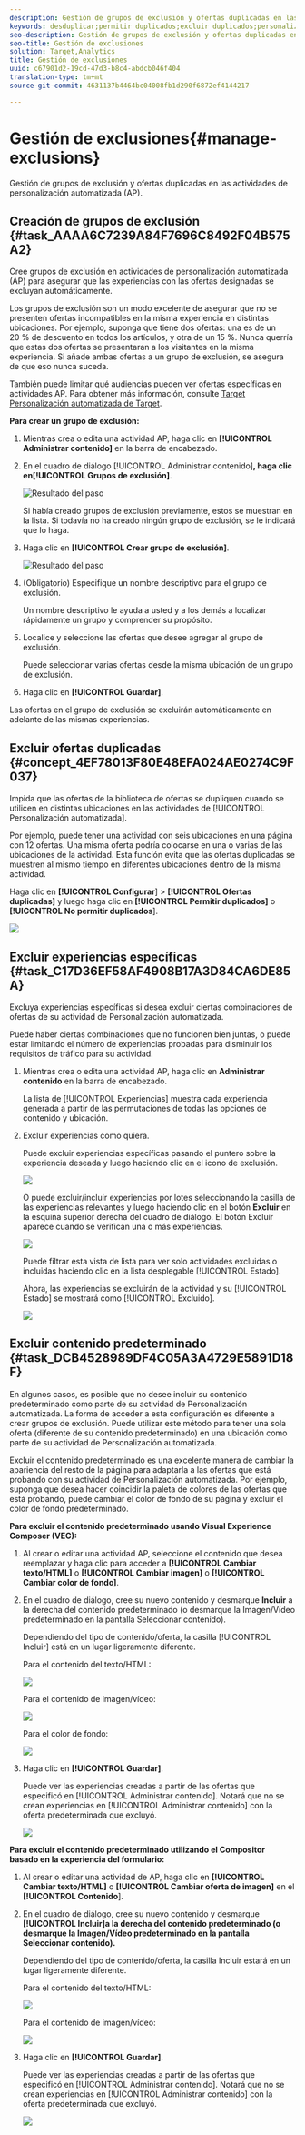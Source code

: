 ```yaml
---
description: Gestión de grupos de exclusión y ofertas duplicadas en las actividades de personalización automatizada (AP).
keywords: desduplicar;permitir duplicados;excluir duplicados;personalización automatizada;impedir ofertas duplicadas
seo-description: Gestión de grupos de exclusión y ofertas duplicadas en las actividades de personalización automatizada (AP).
seo-title: Gestión de exclusiones
solution: Target,Analytics
title: Gestión de exclusiones
uuid: c67901d2-19cd-47d3-b8c4-abdcb046f404
translation-type: tm+mt
source-git-commit: 4631137b4464bc04008fb1d290f6872ef4144217

---
```



# Gestión de exclusiones{#manage-exclusions}

Gestión de grupos de exclusión y ofertas duplicadas en las actividades de personalización automatizada (AP).

## Creación de grupos de exclusión {#task_AAAA6C7239A84F7696C8492F04B575A2}

Cree grupos de exclusión en actividades de personalización automatizada (AP) para asegurar que las experiencias con las ofertas designadas se excluyan automáticamente.

Los grupos de exclusión son un modo excelente de asegurar que no se presenten ofertas incompatibles en la misma experiencia en distintas ubicaciones. Por ejemplo, suponga que tiene dos ofertas: una es de un 20 % de descuento en todos los artículos, y otra de un 15 %. Nunca querría que estas dos ofertas se presentaran a los visitantes en la misma experiencia. Si añade ambas ofertas a un grupo de exclusión, se asegura de que eso nunca suceda.

También puede limitar qué audiencias pueden ver ofertas específicas en actividades AP. Para obtener más información, consulte [Target Personalización automatizada de Target](/help/c-activities/t-automated-personalization/ap-target-offers.md).

**Para crear un grupo de exclusión:**

1. Mientras crea o edita una actividad AP, haga clic en **[!UICONTROL Administrar contenido]** en la barra de encabezado.
1. En el cuadro de diálogo [!UICONTROL Administrar contenido]**, haga clic en[!UICONTROL Grupos de exclusión]**.

   ![Resultado del paso](assets/exclusion_group_create.png)

   Si había creado grupos de exclusión previamente, estos se muestran en la lista. Si todavía no ha creado ningún grupo de exclusión, se le indicará que lo haga.
1. Haga clic en **[!UICONTROL Crear grupo de exclusión]**.

   ![Resultado del paso](assets/exclusion_group_create_dialog.png)

1. (Obligatorio) Especifique un nombre descriptivo para el grupo de exclusión.

   Un nombre descriptivo le ayuda a usted y a los demás a localizar rápidamente un grupo y comprender su propósito.

1. Localice y seleccione las ofertas que desee agregar al grupo de exclusión.

   Puede seleccionar varias ofertas desde la misma ubicación de un grupo de exclusión.

1. Haga clic en **[!UICONTROL Guardar]**.

Las ofertas en el grupo de exclusión se excluirán automáticamente en adelante de las mismas experiencias.

## Excluir ofertas duplicadas {#concept_4EF78013F80E48EFA024AE0274C9F037}

Impida que las ofertas de la biblioteca de ofertas se dupliquen cuando se utilicen en distintas ubicaciones en las actividades de [!UICONTROL Personalización automatizada].

Por ejemplo, puede tener una actividad con seis ubicaciones en una página con 12 ofertas. Una misma oferta podría colocarse en una o varias de las ubicaciones de la actividad. Esta función evita que las ofertas duplicadas se muestren al mismo tiempo en diferentes ubicaciones dentro de la misma actividad.

Haga clic en **[!UICONTROL Configurar**] &gt; **[!UICONTROL Ofertas duplicadas]** y luego haga clic en **[!UICONTROL Permitir duplicados]** o **[!UICONTROL No permitir duplicados**].

![](assets/duplicate_offers.png)

## Excluir experiencias específicas {#task_C17D36EF58AF4908B17A3D84CA6DE85A}

Excluya experiencias específicas si desea excluir ciertas combinaciones de ofertas de su actividad de Personalización automatizada.

Puede haber ciertas combinaciones que no funcionen bien juntas, o puede estar limitando el número de experiencias probadas para disminuir los requisitos de tráfico para su actividad.

1. Mientras crea o edita una actividad AP, haga clic en **Administrar contenido** en la barra de encabezado.

   La lista de [!UICONTROL Experiencias] muestra cada experiencia generada a partir de las permutaciones de todas las opciones de contenido y ubicación.

1. Excluir experiencias como quiera.

   Puede excluir experiencias específicas pasando el puntero sobre la experiencia deseada y luego haciendo clic en el icono de exclusión.

   ![](assets/exclude_exp_1.png)

   O puede excluir/incluir experiencias por lotes seleccionando la casilla de las experiencias relevantes y luego haciendo clic en el botón **Excluir** en la esquina superior derecha del cuadro de diálogo. El botón Excluir aparece cuando se verifican una o más experiencias.

   ![](assets/exclude_exp_2.png)

   Puede filtrar esta vista de lista para ver solo actividades excluidas o incluidas haciendo clic en la lista desplegable [!UICONTROL Estado].

   Ahora, las experiencias se excluirán de la actividad y su [!UICONTROL Estado] se mostrará como [!UICONTROL Excluido].

   ![](assets/exclude_exp_3.png)

## Excluir contenido predeterminado   {#task_DCB4528989DF4C05A3A4729E5891D18F}

En algunos casos, es posible que no desee incluir su contenido predeterminado como parte de su actividad de Personalización automatizada. La forma de acceder a esta configuración es diferente a crear grupos de exclusión. Puede utilizar este método para tener una sola oferta (diferente de su contenido predeterminado) en una ubicación como parte de su actividad de Personalización automatizada.

Excluir el contenido predeterminado es una excelente manera de cambiar la apariencia del resto de la página para adaptarla a las ofertas que está probando con su actividad de Personalización automatizada. Por ejemplo, suponga que desea hacer coincidir la paleta de colores de las ofertas que está probando, puede cambiar el color de fondo de su página y excluir el color de fondo predeterminado.

**Para excluir el contenido predeterminado usando Visual Experience Composer (VEC):**

1. Al crear o editar una actividad AP, seleccione el contenido que desea reemplazar y haga clic para acceder a **[!UICONTROL Cambiar texto/HTML]** o **[!UICONTROL Cambiar imagen]** o **[!UICONTROL Cambiar color de fondo]**.
1. En el cuadro de diálogo, cree su nuevo contenido y desmarque **Incluir** a la derecha del contenido predeterminado (o desmarque la Imagen/Vídeo predeterminado en la pantalla Seleccionar contenido).

   Dependiendo del tipo de contenido/oferta, la casilla [!UICONTROL Incluir] está en un lugar ligeramente diferente.

   Para el contenido del texto/HTML:

   ![](assets/exclude_content_vec_1.png)

   Para el contenido de imagen/vídeo:

   ![](assets/exclude_content_vec_2.png)

   Para el color de fondo:

   ![](assets/exclude_content_vec_3.png)

1. Haga clic en **[!UICONTROL Guardar]**.

   Puede ver las experiencias creadas a partir de las ofertas que especificó en [!UICONTROL Administrar contenido]. Notará que no se crean experiencias en [!UICONTROL Administrar contenido] con la oferta predeterminada que excluyó.

   ![](assets/exclude_content_vec_4.png)

**Para excluir el contenido predeterminado utilizando el Compositor basado en la experiencia del formulario:**

1. Al crear o editar una actividad de AP, haga clic en **[!UICONTROL Cambiar texto/HTML]** o **[!UICONTROL Cambiar oferta de imagen]** en el **[!UICONTROL Contenido**].
1. En el cuadro de diálogo, cree su nuevo contenido y desmarque **[!UICONTROL Incluir]a la derecha del contenido predeterminado (o desmarque la Imagen/Vídeo predeterminado en la pantalla Seleccionar contenido).**

   Dependiendo del tipo de contenido/oferta, la casilla Incluir estará en un lugar ligeramente diferente.

   Para el contenido del texto/HTML:

   ![](assets/exclude_content_form_1.png)

   Para el contenido de imagen/vídeo:

   ![](assets/exclude_content_form_2.png)

1. Haga clic en **[!UICONTROL Guardar]**.

   Puede ver las experiencias creadas a partir de las ofertas que especificó en [!UICONTROL Administrar contenido]. Notará que no se crean experiencias en [!UICONTROL Administrar contenido] con la oferta predeterminada que excluyó.

   ![](assets/exclude_content_form_3.png)
